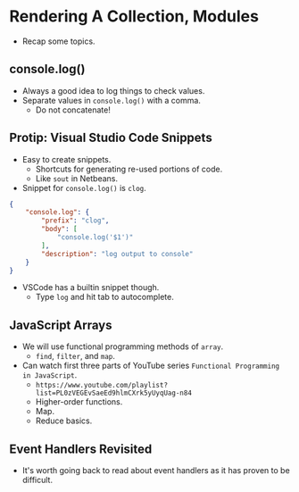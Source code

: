 # Rendering A Collection, Modules
- Recap some topics.


## console.log()
- Always a good idea to log things to check values.
- Separate values in `console.log()` with a comma.
    - Do not concatenate!


## Protip: Visual Studio Code Snippets
- Easy to create snippets.
    - Shortcuts for generating re-used portions of code.
    - Like `sout` in Netbeans.
- Snippet for `console.log()` is `clog`.
```json
{
    "console.log": {
        "prefix": "clog",
        "body": [
            "console.log('$1')"
        ],
        "description": "log output to console"
    }
}
```
- VSCode has a builtin snippet though.
    - Type `log` and hit tab to autocomplete.


## JavaScript Arrays
- We will use functional programming methods of `array`.
    - `find`, `filter`, and `map`.
- Can watch first three parts of YouTube series `Functional Programming in JavaScript`.
    - `https://www.youtube.com/playlist?list=PL0zVEGEvSaeEd9hlmCXrk5yUyqUag-n84`
    - Higher-order functions.
    - Map.
    - Reduce basics.


## Event Handlers Revisited
- It's worth going back to read about event handlers as it has proven to be difficult.



